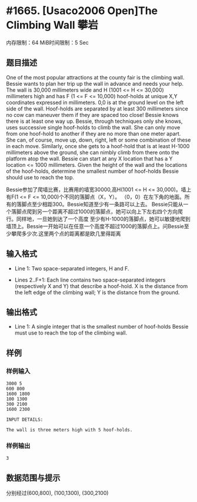 # #1665. [Usaco2006 Open]The Climbing Wall 攀岩

内存限制：64 MiB时间限制：5 Sec

## 题目描述

One of the most popular attractions at the county fair is the climbing wall. Bessie wants to plan her trip up the wall in advance and needs your help. The wall is 30,000 millimeters wide and H (1001 <= H <= 30,000) millimeters high and has F (1 <= F <= 10,000) hoof-holds at unique X,Y coordinates expressed in millimeters. 0,0 is at the ground level on the left side of the wall. Hoof-holds are separated by at least 300 millimeters since no cow can maneuver them if they are spaced too close! Bessie knows there is at least one way up. Bessie, through techniques only she knows, uses successive single hoof-holds to climb the wall. She can only move from one hoof-hold to another if they are no more than one meter apart. She can, of course, move up, down, right, left or some combination of these in each move. Similarly, once she gets to a hoof-hold that is at least H-1000 millimeters above the ground, she can nimbly climb from there onto the platform atop the wall. Bessie can start at any X location that has a Y location <= 1000 millimeters. Given the height of the wall and the locations of the hoof-holds, determine the smallest number of hoof-holds Bessie should use to reach the top.

 

Bessie参加了爬墙比赛，比赛用的墙宽30000,高H(1001 <= H <= 30,000)。墙上有F(1 <= F <= 10,000)个不同的落脚点（X，Y）。 （0，0）在左下角的地面。所有的落脚点至少相距300。Bessie知道至少有一条路可以上去。 Bessie只能从一个落脚点爬到另一个距离不超过1000的落脚点，她可以向上下左右四个方向爬行。同样地，一旦她到达了一个高度 至少有H-1000的落脚点，她可以敏捷地爬到墙顶上。Bessie一开始可以在任意一个高度不超过1000的落脚点上。问Bessie至少攀爬多少次.这里两个点的距离都是欧几里得距离

## 输入格式

* Line 1: Two space-separated integers, H and F. 

* Lines 2..F+1: Each line contains two space-separated integers (respectively X and Y) that describe a hoof-hold. X is the distance from the left edge of the climbing wall; Y is the distance from the ground.

## 输出格式

* Line 1: A single integer that is the smallest number of hoof-holds Bessie must use to reach the top of the climbing wall. 

## 样例

### 样例输入

    
    3000 5
    600 800
    1600 1800
    100 1300
    300 2100
    1600 2300
    
    INPUT DETAILS:
    
    The wall is three meters high with 5 hoof-holds.
    
    

### 样例输出

    
    3
    
    

## 数据范围与提示

 分别经过(600,800), (100,1300), (300,2100)
